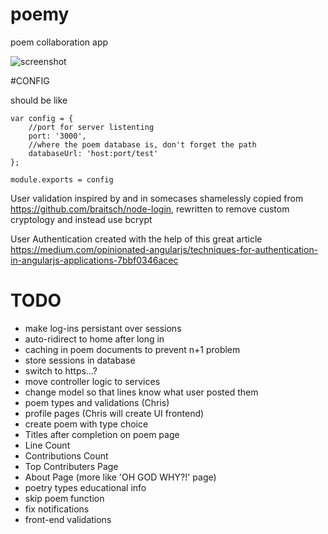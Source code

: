 # poemy
poem collaboration app

![screenshot](screenie_1.png "screenie")

#CONFIG

should be like

```
var config = {
    //port for server listenting
    port: '3000',
    //where the poem database is, don't forget the path
    databaseUrl: 'host:port/test'
};

module.exports = config
```

User validation inspired by and in somecases shamelessly copied from https://github.com/braitsch/node-login, rewritten to remove custom cryptology and instead use bcrypt

User Authentication created with the help of this great article https://medium.com/opinionated-angularjs/techniques-for-authentication-in-angularjs-applications-7bbf0346acec

# TODO
- make log-ins persistant over sessions
- auto-ridirect to home after long in
- caching in poem documents to prevent n+1 problem
- store sessions in database
- switch to https...?
- move controller logic to services
- change model so that lines know what user posted them
- poem types and validations (Chris)
- profile pages (Chris will create UI frontend)
- create poem with type choice
- Titles after completion on poem page
- Line Count
- Contributions Count
- Top Contributers Page
- About Page (more like 'OH GOD WHY?!' page)
- poetry types educational info
- skip poem function
- fix notifications
- front-end validations
